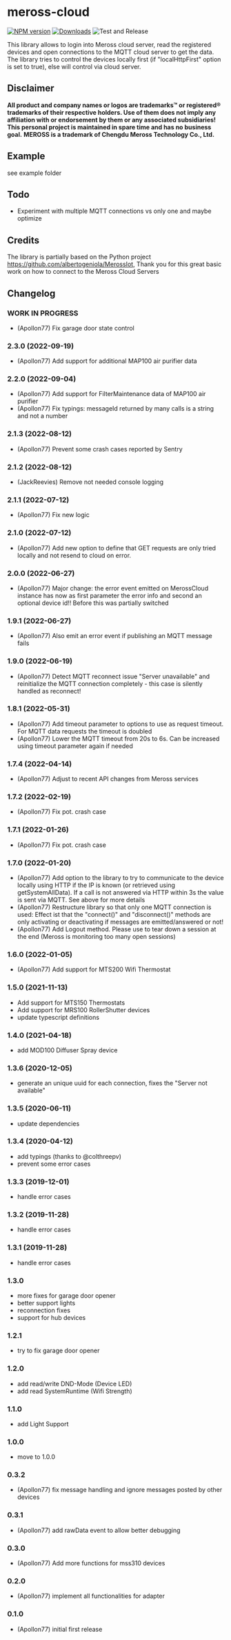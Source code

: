 # meross-cloud


[![NPM version](http://img.shields.io/npm/v/meross-cloud.svg)](https://www.npmjs.com/package/meross-cloud)
[![Downloads](https://img.shields.io/npm/dm/meross-cloud.svg)](https://www.npmjs.com/package/meross-cloud)
![Test and Release](https://github.com/Apollon77/meross-cloud/workflows/Test%20and%20Release/badge.svg)

This library allows to login into Meross cloud server, read the registered devices and open connections to the MQTT cloud server to get the data.
The library tries to control the devices locally first (if "localHttpFirst" option is set to true), else will control via cloud server.

## Disclaimer
**All product and company names or logos are trademarks™ or registered® trademarks of their respective holders. Use of them does not imply any affiliation with or endorsement by them or any associated subsidiaries! This personal project is maintained in spare time and has no business goal.**
**MEROSS is a trademark of Chengdu Meross Technology Co., Ltd.**

## Example

see example folder

## Todo
* Experiment with multiple MQTT connections vs only one and maybe optimize

## Credits
The library is partially based on the Python project https://github.com/albertogeniola/MerossIot, Thank you for this great basic work on how to connect to the Meross Cloud Servers

## Changelog

### __WORK IN PROGRESS__
* (Apollon77) Fix garage door state control

### 2.3.0 (2022-09-19)
* (Apollon77) Add support for additional MAP100 air purifier data

### 2.2.0 (2022-09-04)
* (Apollon77) Add support for FilterMaintenance data of MAP100 air purifier
* (Apollon77) Fix typings: messageId returned by many calls is a string and not a number

### 2.1.3 (2022-08-12)
* (Apollon77) Prevent some crash cases reported by Sentry

### 2.1.2 (2022-08-12)
* (JackReevies) Remove not needed console logging

### 2.1.1 (2022-07-12)
* (Apollon77) Fix new logic

### 2.1.0 (2022-07-12)
* (Apollon77) Add new option to define that GET requests are only tried locally and not resend to cloud on error.

### 2.0.0 (2022-06-27)
* (Apollon77) Major change: the error event emitted on MerossCloud instance has now as first parameter the error info and second an optional device id!! Before this was partially switched

### 1.9.1 (2022-06-27)
* (Apollon77) Also emit an error event if publishing an MQTT message fails

### 1.9.0 (2022-06-19)
* (Apollon77) Detect MQTT reconnect issue "Server unavailable" and reinitialize the MQTT connection completely - this case is silently handled as reconnect!

### 1.8.1 (2022-05-31)
* (Apollon77) Add timeout parameter to options to use as request timeout. For MQTT data requests the timeout is doubled
* (Apollon77) Lower the MQTT timeout from 20s to 6s. Can be increased using timeout parameter again if needed

### 1.7.4 (2022-04-14)
* (Apollon77) Adjust to recent API changes from Meross services

### 1.7.2 (2022-02-19)
* (Apollon77) Fix pot. crash case

### 1.7.1 (2022-01-26)
* (Apollon77) Fix pot. crash case

### 1.7.0 (2022-01-20)
* (Apollon77) Add option to the library to try to communicate to the device locally using HTTP if the IP is known (or retrieved using getSystemAllData). If a call is not answered via HTTP within 3s the value is sent via MQTT. See above for more details
* (Apollon77) Restructure library so that only one MQTT connection is used: Effect ist that the "connect()" and "disconnect()" methods are only activating or deactivating if messages are emitted/answered or not!
* (Apollon77) Add Logout method. Please use to tear down a session at the end (Meross is monitoring too many open sessions)

### 1.6.0 (2022-01-05)
* (Apollon77) Add support for MTS200 Wifi Thermostat

### 1.5.0 (2021-11-13)
* Add support for MTS150 Thermostats
* Add support for MRS100 RollerShutter devices
* update typescript definitions

### 1.4.0 (2021-04-18)
* add MOD100 Diffuser Spray device

### 1.3.6 (2020-12-05)
* generate an unique uuid for each connection, fixes the "Server not available"

### 1.3.5 (2020-06-11)
* update dependencies

### 1.3.4 (2020-04-12)
* add typings (thanks to @colthreepv)
* prevent some error cases

### 1.3.3 (2019-12-01)
* handle error cases

### 1.3.2 (2019-11-28)
* handle error cases

### 1.3.1 (2019-11-28)
* handle error cases

### 1.3.0
* more fixes for garage door opener
* better support lights
* reconnection fixes
* support for hub devices

### 1.2.1
* try to fix garage door opener

### 1.2.0
* add read/write DND-Mode (Device LED)
* add read SystemRuntime (Wifi Strength)

### 1.1.0
* add Light Support

### 1.0.0
* move to 1.0.0

### 0.3.2
* (Apollon77) fix message handling and ignore messages posted by other devices

### 0.3.1
* (Apollon77) add rawData event to allow better debugging

### 0.3.0
* (Apollon77) Add more functions for mss310 devices

### 0.2.0
* (Apollon77) implement all functionalities for adapter

### 0.1.0
* (Apollon77) initial first release
